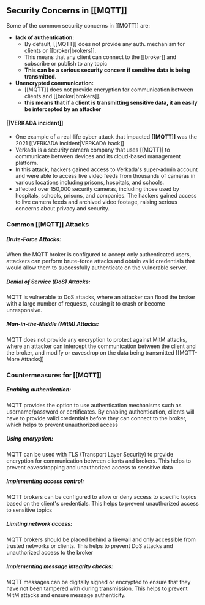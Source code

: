 ## Security Concerns in [[MQTT]]
Some of the common security concerns in [[MQTT]] are:
- **lack of authentication:**
	- By default, [[MQTT]] does not provide any auth. mechanism for clients or [[broker|brokers]]. 
	- This means that any client can connect to the [[broker]] and subscribe or publish to any topic
	- **This can be a serious security concern if sensitive data is being transmitted.**
- **Unencrypted communication:**
	- [[MQTT]] does not provide encryption for communication between clients and [[broker|brokers]].
	- **this means that if a client is transmitting sensitive data, it an easily be intercepted by an attacker**
#### [[VERKADA incident]]
- One example of a real-life cyber attack that impacted **[[MQTT]]** was the 2021 [[VERKADA incident|VERKADA hack]]
- Verkada is a security camera company that uses [[MQTT]] to communicate between devices and its cloud-based management platform.
- In this attack, hackers gained access to Verkada's super-admin account and were able to access live video feeds from thousands of cameras in various locations including prisons, hospitals, and schools.
- affected over 150,000 security cameras, including those used by hospitals, schools, prisons, and companies. The hackers gained access to live camera feeds and archived video footage, raising serious concerns about privacy and security.

### Common [[MQTT]] Attacks
##### Brute-Force Attacks:
When the MQTT broker is configured to accept only authenticated users, attackers can perform brute-force attacks and obtain valid credentials that would allow them to successfully authenticate on the vulnerable server.
##### Denial of Service (DoS) Attacks:
MQTT is vulnerable to DoS attacks, where an attacker can flood the broker with a large number of requests, causing it to crash or become unresponsive.
##### Man-in-the-Middle (MitM) Attacks:
MQTT does not provide any encryption to protect against MitM attacks, where an attacker can intercept the communication between the client and the broker, and modify or eavesdrop on the data being transmitted
[[MQTT-More Attacks]]
### Countermeasures for [[MQTT]]
##### Enabling authentication:
MQTT provides the option to use authentication mechanisms such as username/password or certificates. By enabling authentication, clients will have to provide valid credentials before they can connect to the broker, which helps to prevent unauthorized access
##### Using encryption:
MQTT can be used with TLS (Transport Layer Security) to provide encryption for communication between clients and brokers. This helps to prevent eavesdropping and unauthorized access to sensitive data
##### Implementing access control:
MQTT brokers can be configured to allow or deny access to specific topics based on the client's credentials. This helps to prevent unauthorized access to sensitive topics
##### Limiting network access:
MQTT brokers should be placed behind a firewall and only accessible from trusted networks or clients. This helps to prevent DoS attacks and unauthorized access to the broker
##### Implementing message integrity checks:
MQTT messages can be digitally signed or encrypted to ensure that they have not been tampered with during transmission. This helps to prevent MitM attacks and ensure message authenticity.